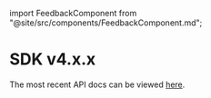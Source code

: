 import FeedbackComponent from "@site/src/components/FeedbackComponent.md";

# SDK v4.x.x

The most recent API docs can be viewed [here](https://lit-js-sdk-v3-api-docs.vercel.app/).

<FeedbackComponent/>
